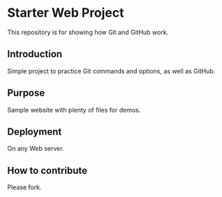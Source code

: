 # Starter Web Project

This repository is for showing how Git and GitHub work.

## Introduction

Simple project to practice Git commands and options, as well as GitHub.

## Purpose

Sample website with plenty of files for demos.

## Deployment

On any Web server. 

## How to contribute

Please fork.
